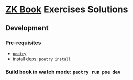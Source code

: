 # [ZK Book](https://www.rareskills.io/zk-book) Exercises Solutions

## Development

### Pre-requisites

- [`poetry`](https://python-poetry.org/)
- install deps: `poetry install`

### Build book in watch mode: `peotry run poe dev`
